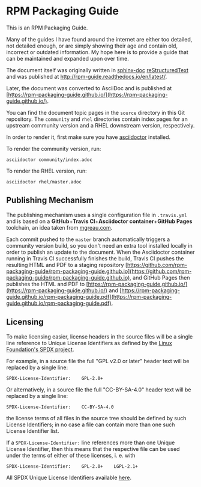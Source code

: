 # RPM Packaging Guide

This is an RPM Packaging Guide.

Many of the guides I have found around the internet are either too detailed, not
detailed enough, or are simply showing their age and contain old, incorrect or
outdated information. My hope here is to provide a guide that can be maintained
and expanded upon over time.

The document itself was originally written in
[sphinx-doc](http://www.sphinx-doc.org/en/stable/)
[reStructuredText](http://www.sphinx-doc.org/en/stable/rest.html) and was
published at http://rpm-guide.readthedocs.io/en/latest/.

Later, the document was converted to AsciiDoc and is published at
[https://rpm-packaging-guide.github.io/](https://rpm-packaging-guide.github.io/).

You can find the document topic pages in the `source` directory in this Git
repository. The `community` and `rhel` directories contain index pages for an
upstream community version and a RHEL downstream version, respectively.

In order to render it, first make sure you have
[asciidoctor](http://asciidoctor.org/) installed.

To render the community version, run:

    asciidoctor community/index.adoc

To render the RHEL version, run:

    asciidoctor rhel/master.adoc

## Publishing Mechanism

The publishing mechanism uses a single configuration file in `.travis.yml`
and is based on a **GitHub**+**Travis CI**+**Asciidoctor container**+**GitHub
Pages** toolchain, an idea taken from
[mgreau.com](https://mgreau.com/posts/2016/03/28/asciidoc-to-gh-pages-with-travis-ci-docker-asciidoctor.html).

Each commit pushed to the `master` branch automatically triggers a community
version build, so you don't need an extra tool installed locally in order to
publish an update to the document. When the Asciidoctor container running in
Travis CI successfully finishes the build, Travis CI pushes the resulting HTML
and PDF to a staging repository
[https://github.com/rpm-packaging-guide/rpm-packaging-guide.github.io](https://github.com/rpm-packaging-guide/rpm-packaging-guide.github.io),
and GitHub Pages then publishes the HTML and PDF to
[https://rpm-packaging-guide.github.io/](https://rpm-packaging-guide.github.io/)
and [https://rpm-packaging-guide.github.io/rpm-packaging-guide.pdf](https://rpm-packaging-guide.github.io/rpm-packaging-guide.pdf).

## Licensing

To make licensing easier, license headers in the source files will be
a single line reference to Unique License Identifiers as defined by
the [Linux Foundation's SPDX project](http://spdx.org/).

For example, in a source file the full "GPL v2.0 or later" header text will be
replaced by a single line:

    SPDX-License-Identifier:    GPL-2.0+

Or alternatively, in a source file the full "CC-BY-SA-4.0" header text will be
replaced by a single line:

    SPDX-License-Identifier:    CC-BY-SA-4.0

the license terms of all files in the source tree should be defined
by such License Identifiers; in no case a file can contain more than
one such License Identifier list.

If a `SPDX-License-Identifier:` line references more than one Unique
License Identifier, then this means that the respective file can be
used under the terms of either of these licenses, i. e. with

    SPDX-License-Identifier:    GPL-2.0+    LGPL-2.1+

All SPDX Unique License Identifiers available [here](http://spdx.org/licenses/).
